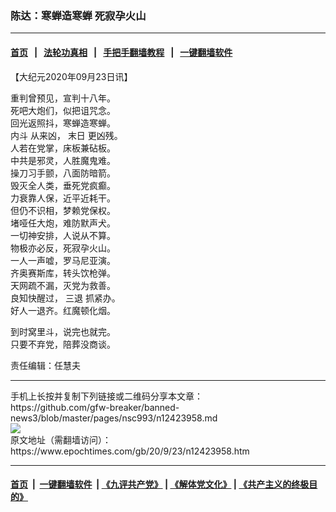 ### 陈达：寒蝉造寒蝉 死寂孕火山
------------------------

#### [首页](https://github.com/gfw-breaker/banned-news3/blob/master/README.md) &nbsp;&nbsp;|&nbsp;&nbsp; [法轮功真相](https://github.com/begood0513/basic/blob/master/README.md)  &nbsp;&nbsp;|&nbsp;&nbsp; [手把手翻墙教程](https://github.com/gfw-breaker/guides/wiki)  &nbsp;&nbsp;|&nbsp;&nbsp; [一键翻墙软件](https://github.com/gfw-breaker/nogfw/blob/master/README.md)  



<div><p>
 【大纪元2020年09月23日讯】
</p>
<p>
 重判曾预见，宣判十八年。
 <br/>
 死吧大炮们，似把诅咒念。
 <br/>
 回光返照抖，寒蝉造寒蝉。
 <br/>
 <ok href="https://www.epochtimes.com/gb/tag/%E5%86%85%E6%96%97.html">
  内斗
 </ok>
 从来凶，
 <ok href="https://www.epochtimes.com/gb/tag/%E6%9C%AB%E6%97%A5.html">
  末日
 </ok>
 更凶残。
 <br/>
 人若在党掌，床板兼砧板。
 <br/>
 中共是邪灵，人胜魔鬼难。
 <br/>
 操刀习手颤，八面防暗箭。
 <br/>
 毁灭全人类，垂死党疯癫。
 <br/>
 力衰靠人保，近平近耗干。
 <br/>
 但仍不识相，梦赖党保权。
 <br/>
 堵哑任大炮，难防默声犬。
 <br/>
 一切神安排，人说从不算。
 <br/>
 物极亦必反，死寂孕火山。
 <br/>
 一人一声嘘，罗马尼亚演。
 <br/>
 齐奥赛斯库，转头饮枪弹。
 <br/>
 天网疏不漏，灭党为救善。
 <br/>
 良知快醒过，
 <ok href="https://www.epochtimes.com/gb/tag/%E4%B8%89%E9%80%80.html">
  三退
 </ok>
 抓紧办。
 <br/>
 好人一退齐。红魔顿化烟。
</p>
<p>
 到时窝里斗，说完也就完。
 <br/>
 只要不弃党，陪葬没商谈。
</p>
<p>
 责任编辑：任慧夫
</p>
</div>
<hr/>
手机上长按并复制下列链接或二维码分享本文章：<br/>
https://github.com/gfw-breaker/banned-news3/blob/master/pages/nsc993/n12423958.md <br/>
<a href='https://github.com/gfw-breaker/banned-news3/blob/master/pages/nsc993/n12423958.md'><img src='https://github.com/gfw-breaker/banned-news3/blob/master/pages/nsc993/n12423958.md.png'/></a> <br/>
原文地址（需翻墙访问）：https://www.epochtimes.com/gb/20/9/23/n12423958.htm


------------------------
#### [首页](https://github.com/gfw-breaker/banned-news3/blob/master/README.md) &nbsp;|&nbsp; [一键翻墙软件](https://github.com/gfw-breaker/nogfw/blob/master/README.md) &nbsp;| [《九评共产党》](https://github.com/gfw-breaker/9ping.md/blob/master/README.md#九评之一评共产党是什么) | [《解体党文化》](https://github.com/gfw-breaker/jtdwh.md/blob/master/README.md) | [《共产主义的终极目的》](https://github.com/gfw-breaker/gczydzjmd.md/blob/master/README.md)


<img src='http://gfw-breaker.win/banned-news3/pages/nsc993/n12423958.md' width='0px' height='0px'/>